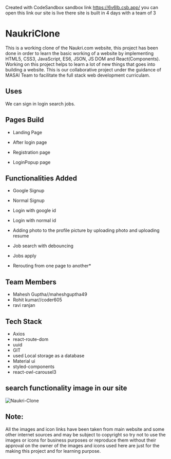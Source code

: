 
Created with CodeSandbox
sandbox link https://6v6lb.csb.app/ you can open this link our site is live there site is built in 4 days with a team of 3

# NaukriClone

This is a working clone of the Naukri.com website, this project has been done in order to learn the basic working of a website by implementing HTML5, CSS3, JavaScript, ES6, JSON, JS DOM and React(Components). Working on this project helps to learn a lot of new things that goes into building a website. This is our collaborative project under the guidance of MASAI Team to facilitate the full stack web development curriculam.  

## Uses

We can sign in login search jobs.

## Pages Build

* Landing Page

* After login page 

* Registration page

* LoginPopup page

## Functionalities Added

* Google Signup

* Normal Signup

* Login with google id

* Login with normal id

* Adding photo to the profile picture by uploading photo and uploading resume

* Job search with debouncing
 
* Jobs apply 

* Rerouting from one page to another*

## Team Members

* Mahesh Guptha//maheshguptha49
* Rohit kumar//coder605
* ravi ranjan

## Tech Stack

* Axios
* react-route-dom
* uuid
* GIT
* used Local storage as a database
* Material ui
* styled-components
* react-owl-carousel3

## search functionality image in our site
![Naukri-Clone]("https://raw.githubusercontent.com/maheshguptha49/Naukri-Clone/main/SitePictures/Screenshot%20(232).png?raw=ture")
## Note:
All the images and icon links have been taken from main website and some other internet sources and may be subject to copyright so try not to use the images or icons for business purposes or reproduce them without their approval on the owner of the images and icons used here are just for the making this project and for learning purpose.
